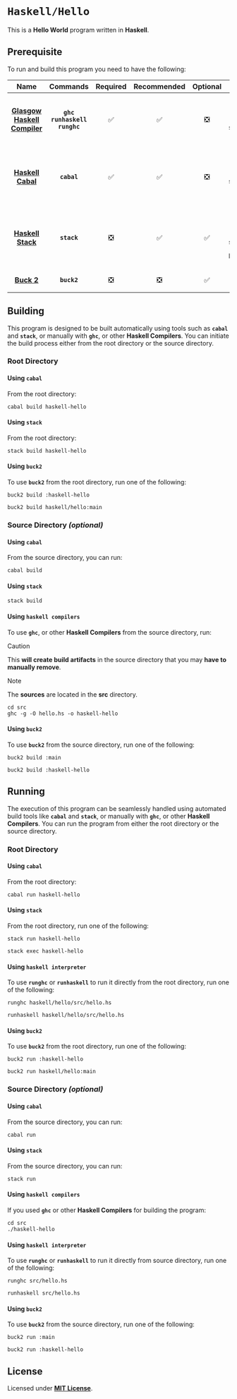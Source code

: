 # `Haskell/Hello`

This is a **Hello World** program written in **Haskell**.

## Prerequisite

To run and build this program you need to have the following:

<div align="center">

| Name | Commands | Required | Recommended | Optional | Notes |
|:----:|:--------:|:--------:|:-----------:|:--------:|:-----:|
| [**Glasgow Haskell Compiler**](https://www.haskell.org/ghc/distribution_packages.html) | **`ghc`**<br>**`runhaskell`**<br>**`runghc`** | &#9989; | &#9989; | &#10062; | **`ghcup install ghc`**<br>or<br>**`sudo apt install ghc`** |
| [**Haskell Cabal**](https://www.haskell.org/cabal/download.html) | **`cabal`** | &#9989; | &#9989; | &#10062; | **`ghcup install cabal`**<br>or<br>**`sudo apt install cabal-install`** |
| [**Haskell Stack**](https://releases.llvm.org/download.html) | **`stack`** | &#10062; | &#9989; | &#9989; | **`ghcup install stack`**<br>or<br>**`sudo apt install haskell-stack`** |
| [**Buck 2**](https://buck2.build/docs/getting_started/) | **`buck2`** | &#10062; | &#10062; | &#9989; | **`cargo install buck2`** |

</div>

## Building

This program is designed to be built automatically using tools such as **`cabal`** and **`stack`**, or manually with **`ghc`**, or other **Haskell Compilers**. You can initiate the build process either from the root directory or the source directory.

### Root Directory

#### Using `cabal`

From the root directory:

```
cabal build haskell-hello
```

#### Using `stack`

From the root directory:

```
stack build haskell-hello
```

#### Using `buck2`

To use **`buck2`** from the root directory, run one of the following:

```
buck2 build :haskell-hello
```
```
buck2 build haskell/hello:main
```

### Source Directory _(optional)_

#### Using `cabal`

From the source directory, you can run:

```
cabal build
```

#### Using `stack`

```
stack build
```

#### Using `haskell compilers`

To use **`ghc`**, or other **Haskell Compilers** from the source directory, run:

> [!CAUTION]
> This **will create build artifacts** in the source directory that you may
> **have to manually remove**.

> [!NOTE]
> The **sources** are located in the **src** directory.

```
cd src
ghc -g -O hello.hs -o haskell-hello
```

#### Using `buck2`

To use **`buck2`** from the source directory, run one of the following:

```
buck2 build :main
```
```
buck2 build :haskell-hello
```

## Running

The execution of this program can be seamlessly handled using automated build tools like **`cabal`** and **`stack`**, or manually with **`ghc`**, or other **Haskell Compilers**. You can run the program from either the root directory or the source directory.

### Root Directory

#### Using `cabal`

From the root directory:

```
cabal run haskell-hello
```

#### Using `stack`

From the root directory, run one of the following:

```
stack run haskell-hello
```
```
stack exec haskell-hello
```

#### Using `haskell interpreter`

To use **`runghc`** or **`runhaskell`** to run it directly from the root directory, run one of the following:

```
runghc haskell/hello/src/hello.hs
```
```
runhaskell haskell/hello/src/hello.hs
```

#### Using `buck2`

To use **`buck2`** from the root directory, run one of the following:

```
buck2 run :haskell-hello
```
```
buck2 run haskell/hello:main
```

### Source Directory _(optional)_

#### Using `cabal`

From the source directory, you can run:

```
cabal run
```

#### Using `stack`

From the source directory, you can run:

```
stack run
```

#### Using `haskell compilers`

If you used **`ghc`** or other **Haskell Compilers** for building the program:

```
cd src
./haskell-hello
```

#### Using `haskell interpreter`

To use **`runghc`** or **`runhaskell`** to run it directly from source directory, run one of the following:

```
runghc src/hello.hs
```
```
runhaskell src/hello.hs
```

#### Using `buck2`

To use **`buck2`** from the source directory, run one of the following:

```
buck2 run :main
```
```
buck2 run :haskell-hello
```

## License

Licensed under [**MIT License**](LICENSE).
